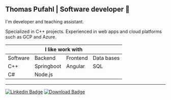 ## Thomas Pufahl | Software developer 🚀 

I'm developer and teaching assistant.

Specialized in C++ projects.
Experienced in web apps and cloud platforms such as GCP and Azure.

<table >
    <thead>
        <tr>
            <th colspan="4">I like work with</th>
        </tr>
    </thead>
    <tbody>
        <tr>
            <td>Software</td>
            <td>Backend</td>
            <td>Frontend</td>
            <td>Data bases</td>
        </tr>
        <tr>
            <td>C++</td>
            <td>Springboot</td>
            <td>Angular</td>
            <td>SQL</td>
        </tr>
		<tr>
            <td>C#</td>
            <td>Node.js</td>
            <td></td>
            <td></td>
        </tr>
    </tbody>
</table>

---
[![Linkedin Badge](https://img.shields.io/badge/-thomaspufahl-0e76a8?style=flat&labelColor=0e76a8&logo=linkedin&logoColor=white)](https://www.linkedin.com/in/thomaspufahl/) [![Download Badge](https://img.shields.io/badge/-resume-d20001?style=flat&labelColor=d20001&logo=DocuSign&logoColor=white)](https://resume-download.azurewebsites.net/resume)